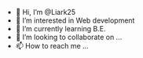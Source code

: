 - 👋 Hi, I’m @Liark25
- 👀 I’m interested in Web development
- 🌱 I’m currently learning B.E.
- 💞️ I’m looking to collaborate on ...
- 📫 How to reach me ...

<!---
Liark25/Liark25 is a ✨ special ✨ repository because its `README.md` (this file) appears on your GitHub profile.
You can click the Preview link to take a look at your changes.
--->
